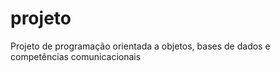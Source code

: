# projeto
Projeto de programação orientada a objetos, bases de dados e competências comunicacionais
